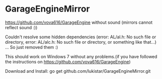 GarageEngineMirror
==================

https://github.com/vova616/GarageEngine without sound (mirrors cannot reflect sound :))

Couldn't resolve some hidden dependencies (error: AL/al.h: No such file or directory, error: AL/alc.h: No such file or directory, or something like that...)
... So just removed them :)

This should work on Windows 7 without any problems.(if you have followed the instructions on https://github.com/vova616/GarageEngine)

Download and Install:
go get github.com/lukistar/GarageEngineMirror.git
